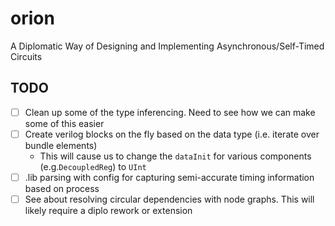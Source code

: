 # orion
A Diplomatic Way of Designing and Implementing Asynchronous/Self-Timed Circuits


## TODO
- [ ] Clean up some of the type inferencing. Need to see how we can make some of this easier
- [ ] Create verilog blocks on the fly based on the data type (i.e. iterate over bundle elements)
    * This will cause us to change the `dataInit` for various components (e.g.`DecoupledReg`) to `UInt`
- [ ] .lib parsing with config for capturing semi-accurate timing information based on process
- [ ] See about resolving circular dependencies with node graphs. This will likely require a diplo rework or extension
